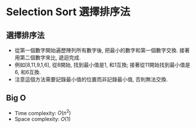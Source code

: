 # Selection Sort 選擇排序法

## 選擇排序法
* 從第一個數字開始遍歷陣列所有數字後, 把最小的數字和第一個數字交換. 接著用第二個數字來比, 遞迴完成. 
* 例如[8,11,9,1,6], 從8開始, 找到最小值是1, 和1互換; 接著從11開始找到最小值是6, 和6互換.
* 注意這個方法需要記錄最小值的位置而非記錄最小值, 否則無法交換.

## Big O
* Time complexity: $O(n^2)$
* Space complexity: $O(1)$
